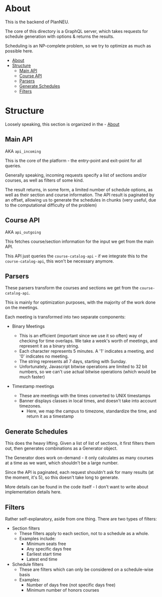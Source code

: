 # About

This is the backend of PlanNEU.

The core of this directory is a GraphQL server, which takes requests for schedule generation with options & returns the results. 

Scheduling is an NP-complete problem, so we try to optimize as much as possible here. 


- [About](#about)
- [Structure](#structure)
  - [Main API](#main-api)
  - [Course API](#course-api)
  - [Parsers](#parsers)
  - [Generate Schedules](#generate-schedules)
  - [Filters](#filters)


# Structure

Loosely speaking, this section is organized in the - [About](#about)

## Main API

AKA `api_incoming`

This is the core of the platform - the entry-point and exit-point for all queries.

Generally speaking, incoming requests specify a list of sections and/or courses, as well as filters of some kind.

The result returns, in some form, a limited number of schedule options, as well as their section and course information.
The API result is paginated by an offset, allowing us to generate the schedules in chunks (very useful, due to the computational difficulty of the problem)



## Course API 
AKA `api_outgoing`

This fetches course/section information for the input we get from the main API.

This API just queries the `course-catalog-api` - if we integrate this to the `course-catalog-api`, this won't be necessary anymore.


## Parsers

These parsers transform the courses and sections we get from the `course-catalog-api`.

This is mainly for optimization purposes, with the majority of the work done on the meetings.

Each meeting is transformed into two separate components:

- Binary Meetings
  - This is an efficient (important since we use it so often) way of checking for time overlaps. We take a week's worth of meetings, and represent it as a binary string.
  - Each character represents 5 minutes. A '1' indicates a meeting, and '0' indicates no meeting.
  - The string represents all 7 days, starting with Sunday.
  - Unfortunately, Javascript bitwise operations are limited to 32 bit numbers, so we can't use actual bitwise operations (which would be much faster)

- Timestamp meetings
  - These are meetings with the times converted to UNIX timestamps
  - Banner displays classes in local times, and doesn't take into account timezones.
    - Here, we map the campus to timezone, standardize the time, and return it as a timestamp


## Generate Schedules

This does the heavy lifting. Given a list of list of sections, it first filters them out, then generates combinations as a Generator object.

The Generator does work on-demand - it only calculates as many courses at a time as we want, which shouldn't be a large number. 

Since the API is paginated, each request shouldn't ask for many results (at the moment, it's 5), so this doesn't take long to generate. 


More details can be found in the code itself - I don't want to write about implementation details here.


## Filters

Rather self-explanatory, aside from one thing. There are two types of filters:

- Section filters
  - These filters apply to each section, not to a schedule as a whole.
  - Examples include:
    - Minimum seats free
    - Any specific days free
    - Earliest start time
    - Latest end time
- Schedule filters
  - These are filters which can only be considered on a schedule-wise basis
  - Examples:   
    - Number of days free (not specific days free)
    - Minimum number of honors courses